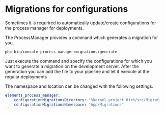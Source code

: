 # Migrations for configurations

Sometimes it is requrired to automatically update/create configurations for the process manager for deployments.

The ProcessManager provides a command which generates a migration for you.

```shell
php bin/console process-manager:migrations:generate 
```

Just execute the command and specify the configurations for which you want to generate a migration on the development
server.
After the generation you can add the file to your pipeline and let it execute at the regular deployments

The namespace and location can be changed with the following settings.

````yaml
elements_process_manager:
    configurationMigrationsDirectory: "%kernel.project_dir%/src/Migrations"
    configurationMigrationsNamespace: "App\Migrations"
``